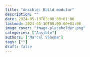 ```yaml
---
title: "Ansible: Build modular"
description: ""
date: 2024-05-10T09:00:00+01:00
lastmod: 2024-05-10T09:00:00+01:00
image_cover: "image-placeholder.png"
categories: ["Ansible"]
authors: ["Marcel Venema"] 
tags: [""]
draft: false
---
```



